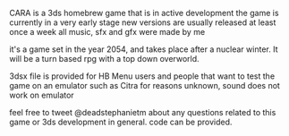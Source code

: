 CARA is a 3ds homebrew game that is in active development
the game is currently in a very early stage
new versions are usually released at least once a week
all music, sfx and gfx were made by me

it's a game set in the year 2054, and takes place after a nuclear winter. It will be a turn based rpg with a top down overworld.

3dsx file is provided for HB Menu users and people that want to test the game on an emulator such as Citra
for reasons unknown, sound does not work on emulator

feel free to tweet @deadstephanietm about any questions related to this game or 3ds development in general. code can be provided.